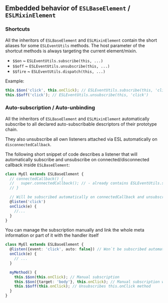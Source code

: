 ## Embedded behavior of `ESLBaseElement` / `ESLMixinElement`

### Shortcuts

All the inheritors of `ESLBaseElement` and `ESLMixinElement` contain the short aliases for some `ESLEventUtils` methods.
The host parameter of the shortcut methods is always targeting the current element/mixin.

- `$$on` ~ `ESLEventUtils.subscribe(this, ...)`
- `$$off` ~ `ESLEventUtils.unsubscribe(this, ...)`
- `$$fire` ~ `ESLEventUtils.dispatch(this, ...)`

Example:

```typescript
this.$$on('click', this.onClick); // ESLEventUtils.subscribe(this, 'click', this.onClick)
this.$$off('click'); // ESLEventUtils.unsubscribe(this, 'click')
```

### Auto-subscription / Auto-unbinding

All the inheritors of `ESLBaseElement` and `ESLMixinElement` automatically subscribe to all declared auto-subscribable descriptors
of their prototype chain.

They also unsubscribe all own listeners attached via ESL automatically on `disconnectedCallback`.

The following short snippet of code describes a listener that will automatically subscribe and unsubscribe
on connected/disconnected callback inside `ESLBaseElement`:

```typescript
class MyEl extends ESLBaseElement {
  // connectedCallback() {
  //   super.connectedCallback(); // - already contains ESLEventUtils.subscribe(this) call
  // }

  // Will be subscribed automatically on connectedCallback and unsubscribed on disconnectedCallback
  @listen('click')
  onClick(e) {
    //...
  }
}
```

You can manage the subscription manually and link the whole meta information or part of it with the handler itself

```typescript
class MyEl extends ESLBaseElement {
  @listen({event: 'click', auto: false}) // Won`t be subscribed automatically
  onClick(e) {
    // ...
  }

  myMethod() {
    this.$$on(this.onClick); // Manual subscription
    this.$$on({target: 'body'}, this.onClick); // Manual subscription with parameters (will be merged)
    this.$$off(this.onClick); // Unsubscribes this.onClick method
  }
}
```
